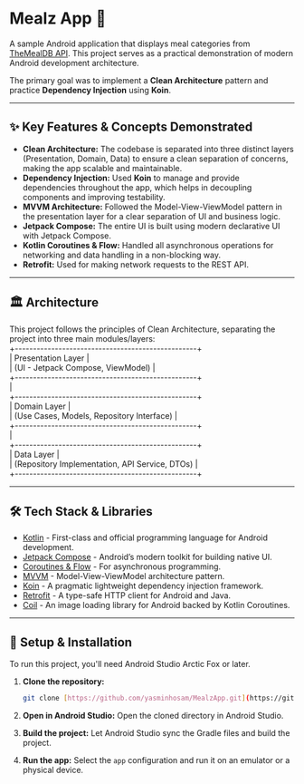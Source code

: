 # Mealz App 🍲

A sample Android application that displays meal categories from [TheMealDB API](https://www.themealdb.com/api.php). This project serves as a practical demonstration of modern Android development architecture.

The primary goal was to implement a **Clean Architecture** pattern and practice **Dependency Injection** using **Koin**.

---

## ✨ Key Features & Concepts Demonstrated

* **Clean Architecture:** The codebase is separated into three distinct layers (Presentation, Domain, Data) to ensure a clean separation of concerns, making the app scalable and maintainable.
* **Dependency Injection:** Used **Koin** to manage and provide dependencies throughout the app, which helps in decoupling components and improving testability.
* **MVVM Architecture:** Followed the Model-View-ViewModel pattern in the presentation layer for a clear separation of UI and business logic.
* **Jetpack Compose:** The entire UI is built using modern declarative UI with Jetpack Compose.
* **Kotlin Coroutines & Flow:** Handled all asynchronous operations for networking and data handling in a non-blocking way.
* **Retrofit:** Used for making network requests to the REST API.

---

## 🏛️ Architecture

This project follows the principles of Clean Architecture, separating the project into three main modules/layers:<br>
+--------------------------------------------------+<br>
|               Presentation Layer                 |<br>
|       (UI - Jetpack Compose, ViewModel)          |<br>
+--------------------------------------------------+<br>
|<br>
+--------------------------------------------------+<br>
|                  Domain Layer                    |<br>
|    (Use Cases, Models, Repository Interface)     |<br>
+--------------------------------------------------+<br>
|<br>
+--------------------------------------------------+<br>
|                   Data Layer                     |<br>
| (Repository Implementation, API Service, DTOs)   |<br>
+--------------------------------------------------+<br>

---

## 🛠️ Tech Stack & Libraries

* [Kotlin](https://kotlinlang.org/) - First-class and official programming language for Android development.
* [Jetpack Compose](https://developer.android.com/jetpack/compose) - Android’s modern toolkit for building native UI.
* [Coroutines & Flow](https://kotlinlang.org/docs/reference/coroutines-overview.html) - For asynchronous programming.
* [MVVM](https://developer.android.com/jetpack/guide) - Model-View-ViewModel architecture pattern.
* [Koin](https://insert-koin.io/) - A pragmatic lightweight dependency injection framework.
* [Retrofit](https://square.github.io/retrofit/) - A type-safe HTTP client for Android and Java.
* [Coil](https://coil-kt.github.io/coil/) - An image loading library for Android backed by Kotlin Coroutines.

---

## 🚀 Setup & Installation

To run this project, you'll need Android Studio Arctic Fox or later.

1.  **Clone the repository:**
    ```bash
    git clone [https://github.com/yasminhosam/MealzApp.git](https://github.com/yasminhosam/MealzApp.git)
    ```

2.  **Open in Android Studio:**
    Open the cloned directory in Android Studio.

3.  **Build the project:**
    Let Android Studio sync the Gradle files and build the project.

4.  **Run the app:**
    Select the `app` configuration and run it on an emulator or a physical device.
